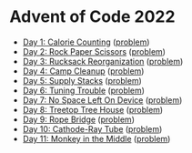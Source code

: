 # Advent of Code 2022

- [Day 1: Calorie Counting](day01.md) ([problem](https://adventofcode.com/2022/day/1))
- [Day 2: Rock Paper Scissors](day02.md) ([problem](https://adventofcode.com/2022/day/2))
- [Day 3: Rucksack Reorganization](day03.md) ([problem](https://adventofcode.com/2022/day/3))
- [Day 4: Camp Cleanup](day04.md) ([problem](https://adventofcode.com/2022/day/4))
- [Day 5: Supply Stacks](day05.md) ([problem](https://adventofcode.com/2022/day/5))
- [Day 6: Tuning Trouble](day06.md) ([problem](https://adventofcode.com/2022/day/6))
- [Day 7: No Space Left On Device](day07.md) ([problem](https://adventofcode.com/2022/day/7))
- [Day 8: Treetop Tree House](day08.md) ([problem](https://adventofcode.com/2022/day/8))
- [Day 9: Rope Bridge](day09.md) ([problem](https://adventofcode.com/2022/day/9))
- [Day 10: Cathode-Ray Tube](day10.md) ([problem](https://adventofcode.com/2022/day/10))
- [Day 11: Monkey in the Middle](day11.md) ([problem](https://adventofcode.com/2022/day/11))

